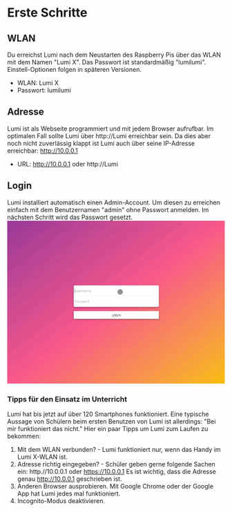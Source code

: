 # Erste Schritte

## WLAN

Du erreichst Lumi nach dem Neustarten des Raspberry Pis über das WLAN mit dem Namen "Lumi X". Das Passwort ist standardmäßig "lumilumi". Einstell-Optionen folgen in späteren Versionen.

* WLAN: Lumi X
* Passwort: lumilumi

## Adresse

Lumi ist als Webseite programmiert und mit jedem Browser aufrufbar. Im optimalen Fall sollte Lumi über http://Lumi erreichbar sein. Da dies aber noch nicht zuverlässig klappt ist Lumi auch über seine IP-Adresse erreichbar: http://10.0.0.1

* URL: http://10.0.0.1 oder http://Lumi

## Login

Lumi installiert automatisch einen Admin-Account. Um diesen zu erreichen einfach mit dem Benutzernamen "admin" ohne Passwort anmelden. Im nächsten Schritt wird das Passwort gesetzt.
![admin](img/lumi_setup.gif)

### Tipps für den Einsatz im Unterricht

Lumi hat bis jetzt auf über 120 Smartphones funktioniert. Eine typische Aussage von Schülern beim ersten Benutzen von Lumi ist allerdings: "Bei mir funktioniert das nicht."
Hier ein paar Tipps um Lumi zum Laufen zu bekommen:

1. Mit dem WLAN verbunden? - Lumi funktioniert nur, wenn das Handy im Lumi X-WLAN ist.
2. Adresse richtig eingegeben? - Schüler geben gerne folgende Sachen ein: http.//10.0.0.1 oder https://10.0.0.1 Es ist wichtig, dass die Adresse genau http://10.0.0.1 geschrieben ist.
3. Anderen Browser ausprobieren. Mit Google Chrome oder der Google App hat Lumi jedes mal funktioniert.
4. Incognito-Modus deaktivieren.
